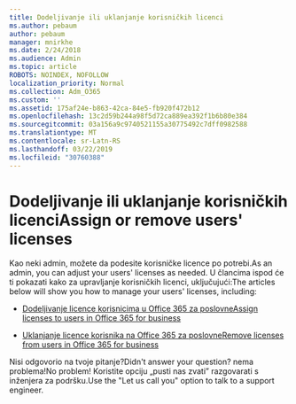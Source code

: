 ```yaml
---
title: Dodeljivanje ili uklanjanje korisničkih licenci
ms.author: pebaum
author: pebaum
manager: mnirkhe
ms.date: 2/24/2018
ms.audience: Admin
ms.topic: article
ROBOTS: NOINDEX, NOFOLLOW
localization_priority: Normal
ms.collection: Adm_O365
ms.custom: ''
ms.assetid: 175af24e-b863-42ca-84e5-fb920f472b12
ms.openlocfilehash: 13c2d59b244a98f5d72ca889ea392f1b6b80e384
ms.sourcegitcommit: 03a156a9c9740521155a30775492c7dff0982588
ms.translationtype: MT
ms.contentlocale: sr-Latn-RS
ms.lasthandoff: 03/22/2019
ms.locfileid: "30760388"
---
```

# <a name="assign-or-remove-users-licenses"></a><span data-ttu-id="4dc3c-102">Dodeljivanje ili uklanjanje korisničkih licenci</span><span class="sxs-lookup"><span data-stu-id="4dc3c-102">Assign or remove users' licenses</span></span>

<span data-ttu-id="4dc3c-103">Kao neki admin, možete da podesite korisničke licence po potrebi.</span><span class="sxs-lookup"><span data-stu-id="4dc3c-103">As an admin, you can adjust your users' licenses as needed.</span></span> <span data-ttu-id="4dc3c-104">U člancima ispod će ti pokazati kako za upravljanje korisničkih licenci, uključujući:</span><span class="sxs-lookup"><span data-stu-id="4dc3c-104">The articles below will show you how to manage your users' licenses, including:</span></span>
  
- [<span data-ttu-id="4dc3c-105">Dodeljivanje licence korisnicima u Office 365 za poslovne</span><span class="sxs-lookup"><span data-stu-id="4dc3c-105">Assign licenses to users in Office 365 for business</span></span>](https://support.office.com/article/997596b5-4173-4627-b915-36abac6786dc)
    
- [<span data-ttu-id="4dc3c-106">Uklanjanje licence korisnika na Office 365 za poslovne</span><span class="sxs-lookup"><span data-stu-id="4dc3c-106">Remove licenses from users in Office 365 for business</span></span>](https://support.office.com/article/9b497c85-d0a4-4735-80fa-d3565bc05bd1)
    
<span data-ttu-id="4dc3c-107">Nisi odgovorio na tvoje pitanje?</span><span class="sxs-lookup"><span data-stu-id="4dc3c-107">Didn't answer your question?</span></span> <span data-ttu-id="4dc3c-108">nema problema!</span><span class="sxs-lookup"><span data-stu-id="4dc3c-108">No problem!</span></span> <span data-ttu-id="4dc3c-109">Koristite opciju „pusti nas zvati” razgovarati s inženjera za podršku.</span><span class="sxs-lookup"><span data-stu-id="4dc3c-109">Use the "Let us call you" option to talk to a support engineer.</span></span>
  


